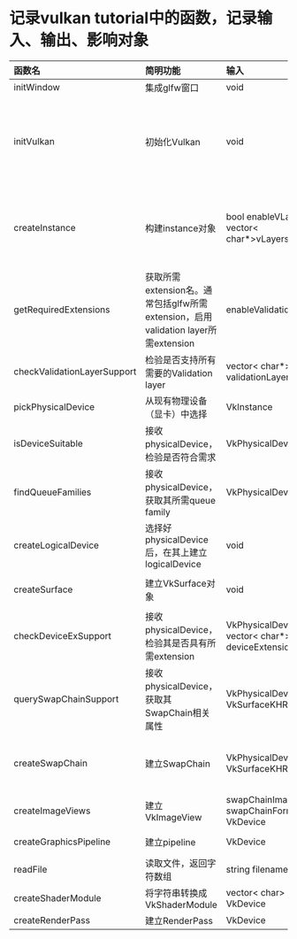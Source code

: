 # 记录vulkan tutorial中的函数，记录输入、输出、影响对象

|函数名|简明功能|输入|影响|返回|调用函数|可实现功能|
|:----|:-----|:--|:--|:--|:-------|:--------|
|initWindow|集成glfw窗口|void|GLFWwindow|void||设置窗口标题、长宽|
|initVulkan|初始化Vulkan|void|VkInstance|void|createInstance<br>setupDebugCallback<br>pickPhysicalDevice<br>createLogicalDevice<br>createSwapChain<br>createImageViews<br>createGraphicsPipeline<br>createRenderPass|tbd|
|createInstance|构建instance对象|bool enableVLayers<br>vector< char*>vLayers|VkInstance|void|checkValidationLayerSupport<br>getRequiredExtensions|设置VkApplicationInfo，包含应用名、版本、采用引擎信息<br>启用extension和layer|
|getRequiredExtensions|获取所需extension名。通常包括glfw所需extension，启用validation layer所需extension|enableValidationLayers|void|vector< char*> extensions||添加额外extension|
|checkValidationLayerSupport|检验是否支持所有需要的Validation layer|vector< char*> validationLayers|void|bool||tbd|
|pickPhysicalDevice|从现有物理设备（显卡）中选择|VkInstance|VkPhysicalDevice|void|isDeviceSuitable|设置显卡的评价标准<br>多显卡并行|
|isDeviceSuitable|接收physicalDevice，检验是否符合需求|VkPhysicalDevice|void|bool|findQueueFamilies<br>checkDeviceExSupport|筛选显卡|
|findQueueFamilies|接收physicalDevice，获取其所需queue family|VkPhysicalDevice|void|QueueFamilyIndices|void|添加额外所需条件|
|createLogicalDevice|选择好physicalDevice后，在其上建立logicalDevice|void|VkDevice<br>VkQueue|void|void|设定使用的device feature|
|createSurface|建立VkSurface对象|void|VkSurfaceKHR surface<br>VkInstance<br>GLFWwindow|void|void|tbd|
|checkDeviceExSupport|接收physicalDevice，检验其是否具有所需extension|VkPhysicalDevice<br>vector< char*> deviceExtensions|void|bool|void|添加扩展|
|querySwapChainSupport|接收physicalDevice，获取其SwapChain相关属性|VkPhysicalDevice<br>VkSurfaceKHR surface|void|bool|void|tbd|
|createSwapChain|建立SwapChain|VkPhysicalDevice<br>VkSurfaceKHR|VkSwapchainKHR swapChain<br>vector<VkImage><br>VkFormat<br>VkExtent2D|void|chooseSwapSurfaceFormat<br>chooseSwapPresentMode<br>chooseSwapExtent|tbd|
|createImageViews|建立VkImageView|swapChainImages<br>swapChainFormat<br>VkDevice|swapChainImageViews|void|void|tbd|
|createGraphicsPipeline|建立pipeline|VkDevice|VkPipeline|void|readFile<br>createShaderModule|**tbd**|
|readFile|读取文件，返回字符数组|string filename|void|vector< char>|void|tbd|
|createShaderModule|将字符串转换成VkShaderModule|vector< char><br>VkDevice|void|VkShaderModule|void|tbd|
|createRenderPass|建立RenderPass|VkDevice|VkRenderPass|void|void|tbd|